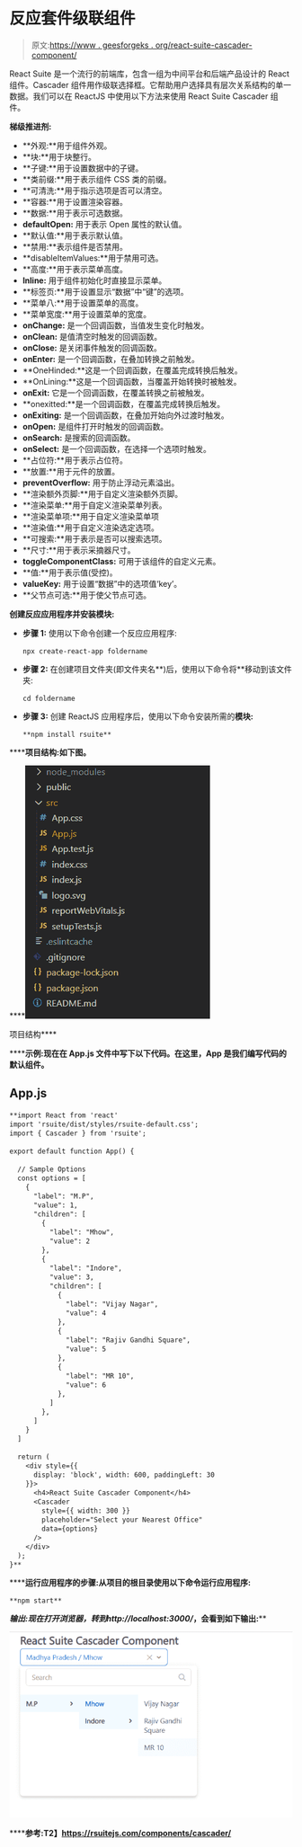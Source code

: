 # 反应套件级联组件

> 原文:[https://www . geesforgeks . org/react-suite-cascader-component/](https://www.geeksforgeeks.org/react-suite-cascader-component/)

React Suite 是一个流行的前端库，包含一组为中间平台和后端产品设计的 React 组件。Cascader 组件用作级联选择框。它帮助用户选择具有层次关系结构的单一数据。我们可以在 ReactJS 中使用以下方法来使用 React Suite Cascader 组件。

**梯级推进剂:**

*   **外观:**用于组件外观。
*   **块:**用于块整行。
*   **子键:**用于设置数据中的子键。
*   **类前缀:**用于表示组件 CSS 类的前缀。
*   **可清洗:**用于指示选项是否可以清空。
*   **容器:**用于设置渲染容器。
*   **数据:**用于表示可选数据。
*   **defaultOpen:** 用于表示 Open 属性的默认值。
*   **默认值:**用于表示默认值。
*   **禁用:**表示组件是否禁用。
*   **disableItemValues:**用于禁用可选。
*   **高度:**用于表示菜单高度。
*   **lnline:** 用于组件初始化时直接显示菜单。
*   **标签页:**用于设置显示“数据”中“键”的选项。
*   **菜单八:**用于设置菜单的高度。
*   **菜单宽度:**用于设置菜单的宽度。
*   **onChange:** 是一个回调函数，当值发生变化时触发。
*   **onClean:** 是值清空时触发的回调函数。
*   **onClose:** 是关闭事件触发的回调函数。
*   **onEnter:** 是一个回调函数，在叠加转换之前触发。
*   **OneHinded:**这是一个回调函数，在覆盖完成转换后触发。
*   **OnLining:**这是一个回调函数，当覆盖开始转换时被触发。
*   **onExit:** 它是一个回调函数，在覆盖转换之前被触发。
*   **onexitted:**是一个回调函数，在覆盖完成转换后触发。
*   **onExiting:** 是一个回调函数，在叠加开始向外过渡时触发。
*   **onOpen:** 是组件打开时触发的回调函数。
*   **onSearch:** 是搜索的回调函数。
*   **onSelect:** 是一个回调函数，在选择一个选项时触发。
*   **占位符:**用于表示占位符。
*   **放置:**用于元件的放置。
*   **preventOverflow:** 用于防止浮动元素溢出。
*   **渲染额外页脚:**用于自定义渲染额外页脚。
*   **渲染菜单:**用于自定义渲染菜单列表。
*   **渲染菜单项:**用于自定义渲染菜单项
*   **渲染值:**用于自定义渲染选定选项。
*   **可搜索:**用于表示是否可以搜索选项。
*   **尺寸:**用于表示采摘器尺寸。
*   **toggleComponentClass:** 可用于该组件的自定义元素。
*   **值:**用于表示值(受控)。
*   **valueKey:** 用于设置“数据”中的选项值‘key’。
*   **父节点可选:**用于使父节点可选。

**创建反应应用程序并安装模块:**

*   **步骤 1:** 使用以下命令创建一个反应应用程序:

    ```
    npx create-react-app foldername
    ```

*   **步骤 2:** 在创建项目文件夹(即文件夹名**)后，使用以下命令将**移动到该文件夹:

    ```
    cd foldername
    ```

*   **步骤 3:** 创建 ReactJS 应用程序后，使用以下命令安装所需的****模块:****

    ```
    **npm install rsuite**
    ```

******项目结构:**如下图。****

****![](img/f04ae0d8b722a9fff0bd9bd138b29c23.png)

项目结构**** 

******示例:**现在在 **App.js** 文件中写下以下代码。在这里，App 是我们编写代码的默认组件。****

## ****App.js****

```
**import React from 'react'
import 'rsuite/dist/styles/rsuite-default.css';
import { Cascader } from 'rsuite';

export default function App() {

  // Sample Options
  const options = [
    {
      "label": "M.P",
      "value": 1,
      "children": [
        {
          "label": "Mhow",
          "value": 2
        },
        {
          "label": "Indore",
          "value": 3,
          "children": [
            {
              "label": "Vijay Nagar",
              "value": 4
            },
            {
              "label": "Rajiv Gandhi Square",
              "value": 5
            },
            {
              "label": "MR 10",
              "value": 6
            },
          ]
        },
      ]
    }
  ]

  return (
    <div style={{
      display: 'block', width: 600, paddingLeft: 30
    }}>
      <h4>React Suite Cascader Component</h4>
      <Cascader
        style={{ width: 300 }}
        placeholder="Select your Nearest Office"
        data={options}
      />
    </div>
  );
}**
```

******运行应用程序的步骤:**从项目的根目录使用以下命令运行应用程序:****

```
**npm start**
```

******输出:**现在打开浏览器，转到***http://localhost:3000/***，会看到如下输出:****

****![](img/a648284c4464b4a6df045efcb317a8a4.png)****

******参考:**T2】https://rsuitejs.com/components/cascader/****
